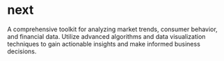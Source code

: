 # next
A comprehensive toolkit for analyzing market trends, consumer behavior, and financial data. Utilize advanced algorithms and data visualization techniques to gain actionable insights and make informed business decisions.
